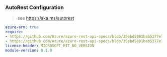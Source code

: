 ### AutoRest Configuration

> see https://aka.ms/autorest

``` yaml
azure-arm: true
require:
- https://github.com/Azure/azure-rest-api-specs/blob/35ebd5881bab5377e72b90e0c241fc598da95d4f/specification/maintenance/resource-manager/readme.md
- https://github.com/Azure/azure-rest-api-specs/blob/35ebd5881bab5377e72b90e0c241fc598da95d4f/specification/maintenance/resource-manager/readme.go.md
license-header: MICROSOFT_MIT_NO_VERSION
module-version: 0.1.0

```